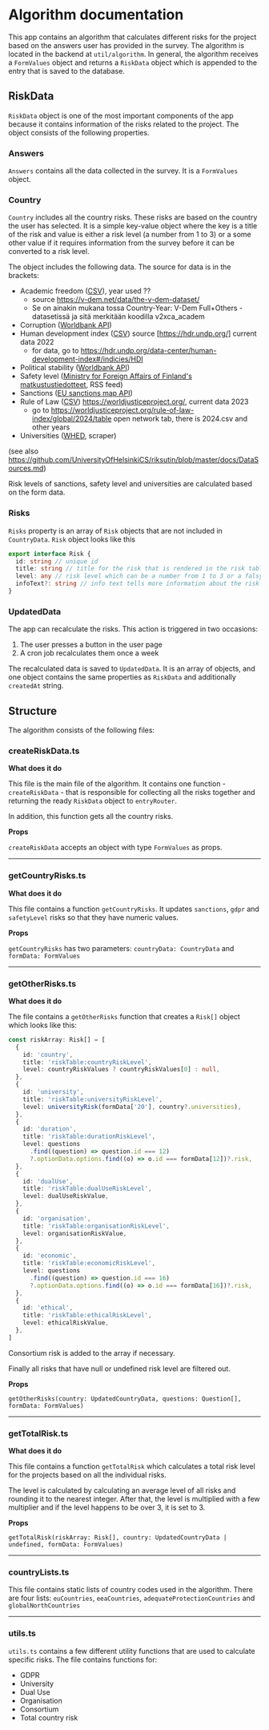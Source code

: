 # Algorithm documentation

This app contains an algorithm that calculates different risks for the project based on the answers user has provided in the survey. The algorithm is located in the backend at `util/algorithm`. In general, the algorithm receives a `FormValues` object and returns a `RiskData` object which is appended to the entry that is saved to the database.

## RiskData

`RiskData` object is one of the most important components of the app because it contains information of the risks related to the project. The object consists of the following properties.

### Answers

`Answers` contains all the data collected in the survey. It is a `FormValues` object.

### Country

`Country` includes all the country risks. These risks are based on the country the user has selected. It is a simple key-value object where the key is a title of the risk and value is either a risk level (a number from 1 to 3) or a some other value if it requires information from the survey before it can be converted to a risk level.

The object includes the following data. The source for data is in the brackets:

- Academic freedom ([CSV](../src/server/data/academicfreedom/academicfreedom.csv)), year used ??
  - source https://v-dem.net/data/the-v-dem-dataset/
  - Se on ainakin mukana tossa Country-Year: V-Dem Full+Others -datasetissä ja sitä merkitään koodilla v2xca_academ
- Corruption ([Worldbank API](https://api.worldbank.org/v2))
- Human development index ([CSV](../src/server/data/humanDevelopment/humanDevelopment.csv)) source [https://hdr.undp.org/] current data 2022
  - for data, go to https://hdr.undp.org/data-center/human-development-index#/indicies/HDI
- Political stability ([Worldbank API](https://api.worldbank.org/v2))
- Safety level ([Ministry for Foreign Affairs of Finland's matkustustiedotteet](https://um.fi/o/rss?dctype=matkustustiedotteet), RSS feed)
- Sanctions ([EU sanctions map API](https://sanctionsmap.eu/api/v1/regime))
- Rule of Law ([CSV](../src/server/data/ruleOfLaw/ruleOfLaw.csv)) https://worldjusticeproject.org/, current data 2023
  - go to https://worldjusticeproject.org/rule-of-law-index/global/2024/table open network tab, there is 2024.csv and other years 
- Universities ([WHED](https://whed.net/results_institutions.php), scraper)

(see also https://github.com/UniversityOfHelsinkiCS/riksutin/blob/master/docs/DataSources.md)

Risk levels of sanctions, safety level and universities are calculated based on the form data.

### Risks

`Risks` property is an array of `Risk` objects that are not included in `CountryData`. `Risk` object looks like this

```typescript
export interface Risk {
  id: string // unique id
  title: string // title for the risk that is rendered in the risk table
  level: any // risk level which can be a number from 1 to 3 or a falsy value
  infoText?: string // info text tells more information about the risk level and if the level requires some additional actions. The text is appended to the risk object in the client-side.
}
```

### UpdatedData

The app can recalculate the risks. This action is triggered in two occasions:

1. The user presses a button in the user page
2. A cron job recalculates them once a week

The recalculated data is saved to `UpdatedData`. It is an array of objects, and one object contains the same properties as `RiskData` and additionally `createdAt` string.

## Structure

The algorithm consists of the following files:

### createRiskData.ts

**What does it do**

This file is the main file of the algorithm. It contains one function - `createRiskData` - that is responsible for collecting all the risks together and returning the ready `RiskData` object to `entryRouter`.

In addition, this function gets all the country risks.

**Props**

`createRiskData` accepts an object with type `FormValues` as props.

---

### getCountryRisks.ts

**What does it do**

This file contains a function `getCountryRisks`. It updates `sanctions`, `gdpr` and `safetyLevel` risks so that they have numeric values.

**Props**

`getCountryRisks` has two parameters: `countryData: CountryData` and `formData: FormValues`

---

### getOtherRisks.ts

**What does it do**

The file contains a `getOtherRisks` function that creates a `Risk[]` object which looks like this:

```typescript
const riskArray: Risk[] = [
  {
    id: 'country',
    title: 'riskTable:countryRiskLevel',
    level: countryRiskValues ? countryRiskValues[0] : null,
  },
  {
    id: 'university',
    title: 'riskTable:universityRiskLevel',
    level: universityRisk(formData['20'], country?.universities),
  },
  {
    id: 'duration',
    title: 'riskTable:durationRiskLevel',
    level: questions
      .find((question) => question.id === 12)
      ?.optionData.options.find((o) => o.id === formData[12])?.risk,
  },
  {
    id: 'dualUse',
    title: 'riskTable:dualUseRiskLevel',
    level: dualUseRiskValue,
  },
  {
    id: 'organisation',
    title: 'riskTable:organisationRiskLevel',
    level: organisationRiskValue,
  },
  {
    id: 'economic',
    title: 'riskTable:economicRiskLevel',
    level: questions
      .find((question) => question.id === 16)
      ?.optionData.options.find((o) => o.id === formData[16])?.risk,
  },
  {
    id: 'ethical',
    title: 'riskTable:ethicalRiskLevel',
    level: ethicalRiskValue,
  },
]
```

Consortium risk is added to the array if necessary.

Finally all risks that have null or undefined risk level are filtered out.

**Props**

`getOtherRisks(country: UpdatedCountryData, questions: Question[], formData: FormValues)`

---

### getTotalRisk.ts

**What does it do**

This file contains a function `getTotalRisk` which calculates a total risk level for the projects based on all the individual risks.

The level is calculated by calculating an average level of all risks and rounding it to the nearest integer. After that, the level is multiplied with a few multiplier and if the level happens to be over 3, it is set to 3.

**Props**

`getTotalRisk(riskArray: Risk[], country: UpdatedCountryData | undefined, formData: FormValues)`

---

### countryLists.ts

This file contains static lists of country codes used in the algorithm. There are four lists: `euCountries`, `eeaCountries`, `adequateProtectionCountries` and `globalNorthCountries`

---

### utils.ts

`utils.ts` contains a few different utility functions that are used to calculate specific risks. The file contains functions for:

- GDPR
- University
- Dual Use
- Organisation
- Consortium
- Total country risk

